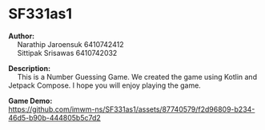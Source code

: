 # SF331as1
**Author:** <br>&emsp;
  Narathip Jaroensuk 6410742412 <br>&emsp;
  Sittipak Srisawas 6410742032

**Description:** <br>&emsp;
  This is a Number Guessing Game. We created the game using Kotlin and Jetpack Compose. I hope you will enjoy playing the game. <br>

**Game Demo:** <br>
https://github.com/imwm-ns/SF331as1/assets/87740579/f2d96809-b234-46d5-b90b-444805b5c7d2



